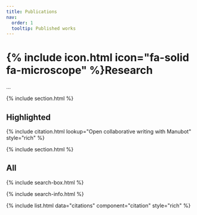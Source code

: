 ```yaml
---
title: Publications
nav:
  order: 1
  tooltip: Published works
---
```


# {% include icon.html icon="fa-solid fa-microscope" %}Research

...

{% include section.html %}

## Highlighted

{% include citation.html lookup="Open collaborative writing with Manubot" style="rich" %}

{% include section.html %}

## All

{% include search-box.html %}

{% include search-info.html %}

{% include list.html data="citations" component="citation" style="rich" %}
